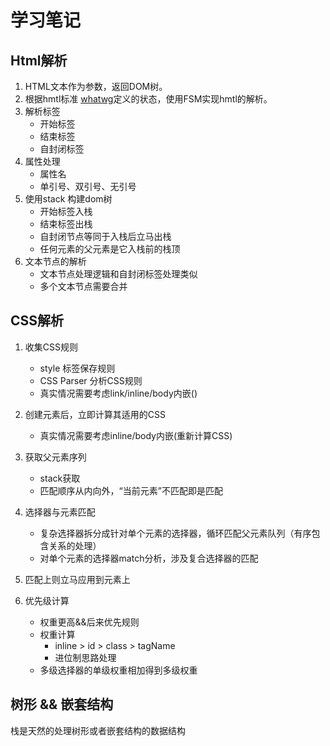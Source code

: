 # 学习笔记

## Html解析

1. HTML文本作为参数，返回DOM树。
2. 根据hmtl标准 [whatwg](https://html.spec.whatwg.org/multipage/)定义的状态，使用FSM实现hmtl的解析。
3. 解析标签
    * 开始标签
    * 结束标签
    * 自封闭标签
4. 属性处理
    * 属性名
    * 单引号、双引号、无引号
5. 使用stack 构建dom树
    * 开始标签入栈
    * 结束标签出栈
    * 自封闭节点等同于入栈后立马出栈
    * 任何元素的父元素是它入栈前的栈顶
6. 文本节点的解析
    * 文本节点处理逻辑和自封闭标签处理类似
    * 多个文本节点需要合并

## CSS解析

1. 收集CSS规则
    * style 标签保存规则
    * CSS Parser 分析CSS规则
    * 真实情况需要考虑link/inline/body内嵌()
2. 创建元素后，立即计算其适用的CSS
    * 真实情况需要考虑inline/body内嵌(重新计算CSS)

3. 获取父元素序列
    * stack获取
    * 匹配顺序从内向外，“当前元素”不匹配即是匹配
4. 选择器与元素匹配
    * 复杂选择器拆分成针对单个元素的选择器，循环匹配父元素队列（有序包含关系的处理）
    * 对单个元素的选择器match分析，涉及复合选择器的匹配
5. 匹配上则立马应用到元素上
6. 优先级计算
    * 权重更高&&后来优先规则
    * 权重计算
        * inline > id > class > tagName
        * 进位制思路处理
    * 多级选择器的单级权重相加得到多级权重

## 树形 && 嵌套结构

栈是天然的处理树形或者嵌套结构的数据结构
